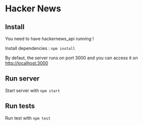 # Hacker News

## Install
You need to have hackernews_api running !

Install dependencies : `npm install`

By defaut, the server runs on port 3000 and you can access it on [http://localhost:3000](http://localhost:3000)

## Run server
Start server with `npm start`

## Run tests
Run test with `npm test`
